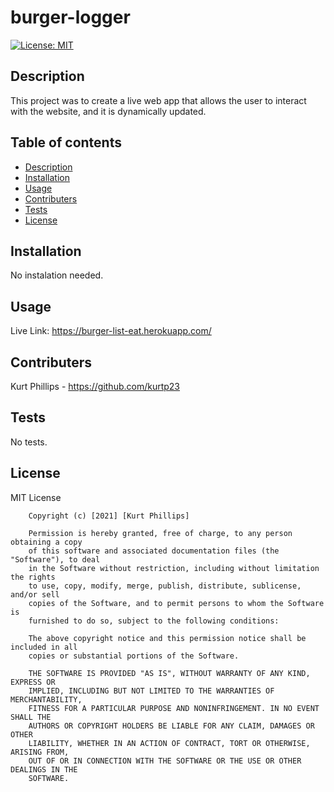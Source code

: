 # burger-logger

[![License: MIT](https://img.shields.io/badge/License-MIT-yellow.svg)](https://opensource.org/licenses/MIT)

## Description

This project was to create a live web app that allows the user to interact with the website, and it is dynamically updated.

## Table of contents

- [Description](#Description)
- [Installation](#Installation)
- [Usage](#Usage)
- [Contributers](#Contributers)
- [Tests](#Tests)
- [License](#License)

## Installation

No instalation needed.

## Usage

Live Link: https://burger-list-eat.herokuapp.com/

## Contributers

Kurt Phillips - https://github.com/kurtp23

## Tests

No tests.

## License

MIT License

        Copyright (c) [2021] [Kurt Phillips]

        Permission is hereby granted, free of charge, to any person obtaining a copy
        of this software and associated documentation files (the "Software"), to deal
        in the Software without restriction, including without limitation the rights
        to use, copy, modify, merge, publish, distribute, sublicense, and/or sell
        copies of the Software, and to permit persons to whom the Software is
        furnished to do so, subject to the following conditions:

        The above copyright notice and this permission notice shall be included in all
        copies or substantial portions of the Software.

        THE SOFTWARE IS PROVIDED "AS IS", WITHOUT WARRANTY OF ANY KIND, EXPRESS OR
        IMPLIED, INCLUDING BUT NOT LIMITED TO THE WARRANTIES OF MERCHANTABILITY,
        FITNESS FOR A PARTICULAR PURPOSE AND NONINFRINGEMENT. IN NO EVENT SHALL THE
        AUTHORS OR COPYRIGHT HOLDERS BE LIABLE FOR ANY CLAIM, DAMAGES OR OTHER
        LIABILITY, WHETHER IN AN ACTION OF CONTRACT, TORT OR OTHERWISE, ARISING FROM,
        OUT OF OR IN CONNECTION WITH THE SOFTWARE OR THE USE OR OTHER DEALINGS IN THE
        SOFTWARE.
